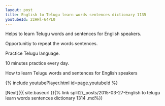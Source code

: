 ```yaml
---
layout: post
title: English to Telugu learn words sentences dictionary 1135 
youtubeId: 2zHHl-64PL0
---
```

 
 
Helps to learn Telugu words and sentences for English speakers.

Opportunitiy to repeat the words sentences. 

Practice Telugu language. 
 
10 minutes practice every day. 
 
How to learn Telugu words and sentences for English speakers 
 
{% include youtubePlayer.html id=page.youtubeId %}
 
 
[Next]({{ site.baseurl }}{% link  split2/_posts/2015-03-27-English to telugu learn words sentences dictionary 1314 .md%})
 
